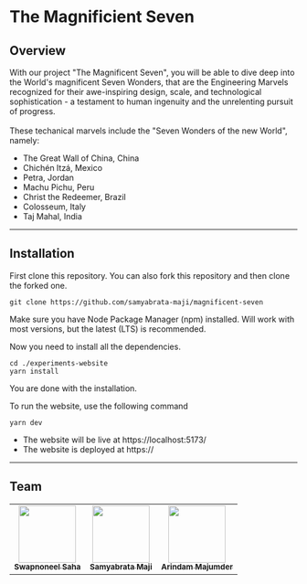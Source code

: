 # The Magnificient Seven

## Overview

With our project "The Magnificent Seven", you will be able to dive deep into the World's magnificent Seven Wonders, that are the Engineering Marvels recognized for their awe-inspiring design, scale, and technological sophistication - a testament to human ingenuity and the unrelenting pursuit of progress.
</br>
</br>
These techanical marvels include the "Seven Wonders of the new World", namely:
- The Great Wall of China, China
- Chichén Itzá, Mexico
- Petra, Jordan
- Machu Pichu, Peru
- Christ the Redeemer, Brazil
- Colosseum, Italy
- Taj Mahal, India

<hr>

## Installation

First clone this repository. You can also fork this repository and then clone the forked one.

```
git clone https://github.com/samyabrata-maji/magnificent-seven
```

Make sure you have Node Package Manager (npm) installed. Will work with most versions, but the latest (LTS) is recommended.

Now you need to install all the dependencies.
```
cd ./experiments-website
yarn install
```

You are done with the installation.

To run the website, use the following command
```
yarn dev
```

- The website will be live at https://localhost:5173/
- The website is deployed at https://

<hr>

## Team

<table>
  <tr>

<td align="center"><a href="https://github.com/Swpn0neel"><img src="https://avatars.githubusercontent.com/u/121167506?v=4" width="100px;" alt=""/><br /><sub><b>Swapnoneel Saha</b></sub></a></td>
<td align="center"><a href="https://github.com/samyabrata-maji"><img src="https://avatars.githubusercontent.com/u/116789799?v=4" width="100px;" alt=""/><br /><sub><b>Samyabrata Maji</b></sub></a></td>
<td align="center"><a href="https://github.com/Arindam200"><img src="https://avatars.githubusercontent.com/u/109217591?v=4" width="100px;" alt=""/><br /><sub><b>Arindam Majumder</b></sub></a></td>
   
 </tr>
</table>


